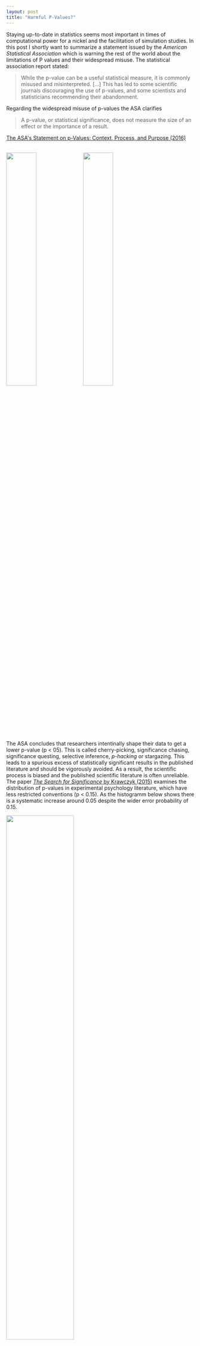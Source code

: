 ```yaml
---
layout: post 
title: "Harmful P-Values?"
---
```


Staying up-to-date in statistics seems most important in times of computational power for a nickel and the facilitation of simulation studies. In this post I shortly want to summarize a statement issued by the *American Statistical Association* which is warning the rest of the world about the limitations of P values and their widespread misuse. <!--more--> The statistical association report stated:

> While the p-value can be a useful statistical measure, it is commonly misused and misinterpreted. [...] This has led to some scientific journals discouraging the use of p-values, and some scientists and statisticians recommending their abandonment.

Regarding the widespread misuse of p-values the ASA clarifies 

> A p-value, or statistical significance, does not measure the size of an effect or the importance of a result.

[The ASA's Statement on p-Values: Context, Process, and Purpose (2016)](http://amstat.tandfonline.com/doi/full/10.1080/00031305.2016.1154108?scroll=top&needAccess=true)

<br>

<img src="https://www.mememaker.net/static/images/memes/4496199.jpg" width="40%"> 
<img src="http://s2.quickmeme.com/img/b4/b4813bd566bcdc894285af73c657dec1eb3b56e118ab0d55db4f7bdbb1768a63.jpg
" width="40%"> 

<br>

The ASA concludes that researchers intentinally shape their data to get a lower p-value (p < 05). This is called cherry-picking, significance chasing, significance questing, selective inference,  *p-hacking* or stargazing. This leads to a spurious excess of statistically significant results in the published literature and should be vigorously avoided. As a result, the scientific process is biased and the published scientific literature is often unreliable. The paper [*The Search for Significance* by Krawczyk (2015)](http://journals.plos.org/plosone/article?id=10.1371/journal.pone.0127872) examines the distribution of p-values in experimental psychology literature, which have less restricted conventions (p < 0.15). As the histogramm below shows there is a systematic increase around 0.05 despite the wider error probability of 0.15.

<img src = "{{ site.baseurl }}/images/p-values.png" width = "60%" align="middle">

[Science News](https://www.sciencenews.org/blog/context/experts-issue-warning-problems-p-values) compares the scientific community's attachment to p-values to a drug addiction, fueled by the institutional rewards that accompany the publication process. In addition, the [Nature](http://www.nature.com/news/statisticians-issue-warning-over-misuse-of-p-values-1.19503) issued the unusual step taken by the ASA, of issuing principles to guide the use of p-values, which it says cannot determine whether a hypothesis is true or whether results are important. BAAMM! 

This is only one of the latest statistical tests that needed a revision. The point is to be skeptical about statistical tests and always make fun of narrow-mindedness: 

> Surely, God loves the 0.06 nearly as much as the 0.05. 

Rosnow, R.J. & Rosenthal, R. Statistical procedures and the justification of knowledge in psychological science. Am. Psychol. 44, 1276–1284 (1989) [Link](http://www.nature.com/neuro/journal/v14/n9/full/nn.2886.html).

<!-- > Good statistical practice, as an essential component of good scientific practice, emphasizes principles of good study design and conduct, a variety of numerical and graphical summaries of data, understanding of the phenomenon under study, interpretation of results in context, complete reporting and proper logical and quantitative understanding of what data summaries mean. No single index should substitute for scientific reasoning.

If you need a reason to change your analysis framework to Bayesian: 

1. **NO** p-values (oversimplified yes or no decisions can be very harmful to medical patients or sciences in general)
2. Bayesian statistics extracts always more information from the data (by not relying on  confidence intervals restricted by assumptions) but by calculating a posterior distribution for every parameter estimated. So you can see by visual exploration whether your Gibbs Sampler is converged and your credible interval ($89\%$) and your visual evaluation is much more precise than a confidence interval based on [1] asymptotic [2] normally distributed distributions from [3] an infinity applicable sample process. Otherwise your p-value is worthless $->$ good news for natural sciences. -->





